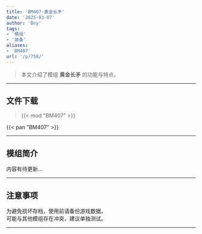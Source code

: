 ```yaml
---
title: 'BM407-黄金长矛'
date: '2025-03-07'
author: 'Bny'
tags:
- '模组'
- '装备'
aliases:
- 'BM407'
url: '/p/758/'
---
```


> 本文介绍了模组 **黄金长矛** 的功能与特点。

---

## 文件下载  

> {{< mod "BM407" >}}  

{{< pan "BM407" >}}  

---

## 模组简介

>  
内容有待更新...  

---

## 注意事项

>  
为避免损坏存档，使用前请备份游戏数据。  
可能与其他模组存在冲突，建议单独测试。  

---

